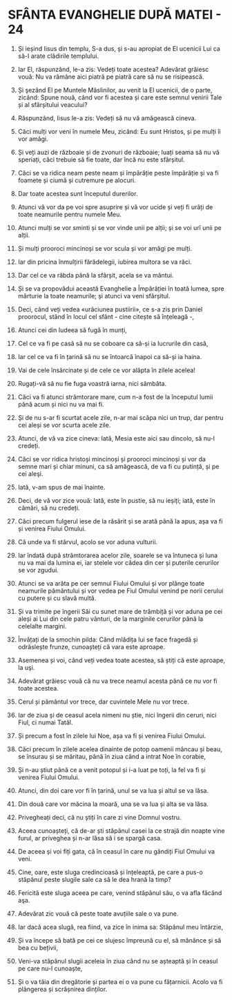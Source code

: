 # SFÂNTA EVANGHELIE DUPĂ MATEI - 24

<!-- CAP. 24 Dărâmarea Ierusalimului. A doua venire a lui Hristos și sfârșitul lumii. Când va veni ceasul acela? -->

1. Și ieșind Iisus din templu, S-a dus, și s-au apropiat de El ucenicii Lui ca să-I arate clădirile templului.

2. Iar El, răspunzând, le-a zis: Vedeți toate acestea? Adevărat grăiesc vouă: Nu va rămâne aici piatră pe piatră care să nu se risipească.

3. Și şezând El pe Muntele Măslinilor, au venit la El ucenicii, de o parte, zicând: Spune nouă, când vor fi acestea și care este semnul venirii Tale și al sfârșitului veacului?

4. Răspunzând, Iisus le-a zis: Vedeți să nu vă amăgească cineva.

5. Căci mulți vor veni în numele Meu, zicând: Eu sunt Hristos, și pe mulți îi vor amăgi.

6. Și veți auzi de războaie și de zvonuri de războaie; luați seama să nu vă speriați, căci trebuie să fie toate, dar încă nu este sfârșitul.

7. Căci se va ridica neam peste neam și împărăție peste împărăție și va fi foamete și ciumă și cutremure pe alocuri.

8. Dar toate acestea sunt începutul durerilor.

9. Atunci vă vor da pe voi spre asuprire și vă vor ucide și veți fi urâți de toate neamurile pentru numele Meu.

10. Atunci mulți se vor sminti și se vor vinde unii pe alții; și se voi urî unii pe alții.

11. Și mulți prooroci mincinoși se vor scula și vor amăgi pe mulți.

12. Iar din pricina înmulțirii fărădelegii, iubirea multora se va răci.

13. Dar cel ce va răbda până la sfârșit, acela se va mântui.

14. Și se va propovădui această Evanghelie a Împărăției în toată lumea, spre mărturie la toate neamurile; și atunci va veni sfârșitul.

15. Deci, când veți vedea «urâciunea pustiirii», ce s-a zis prin Daniel proorocul, stând în locul cel sfânt - cine citește să înțeleagă -,

16. Atunci cei din Iudeea să fugă în munți,

17. Cel ce va fi pe casă să nu se coboare ca să-și ia lucrurile din casă,

18. Iar cel ce va fi în țarină să nu se întoarcă înapoi ca să-și ia haina.

19. Vai de cele însărcinate și de cele ce vor alăpta în zilele acelea!

20. Rugați-vă să nu fie fuga voastră iarna, nici sâmbăta.

21. Căci va fi atunci strâmtorare mare, cum n-a fost de la începutul lumii până acum și nici nu va mai fi.

22. Și de nu s-ar fi scurtat acele zile, n-ar mai scăpa nici un trup, dar pentru cei aleși se vor scurta acele zile.

23. Atunci, de vă va zice cineva: Iată, Mesia este aici sau dincolo, să nu-l credeți.

24. Căci se vor ridica hristoși mincinoși și prooroci mincinoși și vor da semne mari și chiar minuni, ca să amăgească, de va fi cu putință, și pe cei aleşi.

25. Iată, v-am spus de mai înainte.

26. Deci, de vă vor zice vouă: Iată, este în pustie, să nu ieșiți; iată, este în cămări, să nu credeți.

27. Căci precum fulgerul iese de la răsărit și se arată până la apus, așa va fi și venirea Fiului Omului.

28. Că unde va fi stârvul, acolo se vor aduna vulturii.

29. Iar îndată după strâmtorarea acelor zile, soarele se va întuneca și luna nu va mai da lumina ei, iar stelele vor cădea din cer și puterile cerurilor se vor zgudui.

30. Atunci se va arăta pe cer semnul Fiului Omului și vor plânge toate neamurile pământului și vor vedea pe Fiul Omului venind pe norii cerului cu putere și cu slavă multă.

31. Și va trimite pe îngerii Săi cu sunet mare de trâmbiță și vor aduna pe cei aleși ai Lui din cele patru vânturi, de la marginile cerurilor până la celelalte margini.

32. Învățați de la smochin pilda: Când mlădița lui se face fragedă și odrăslește frunze, cunoașteți că vara este aproape.

33. Asemenea și voi, când veți vedea toate acestea, să știți că este aproape, la uşi.

34. Adevărat grăiesc vouă că nu va trece neamul acesta până ce nu vor fi toate acestea.

35. Cerul și pământul vor trece, dar cuvintele Mele nu vor trece.

36. Iar de ziua și de ceasul acela nimeni nu știe, nici îngerii din ceruri, nici Fiul, ci numai Tatăl.

37. Și precum a fost în zilele lui Noe, așa va fi și venirea Fiului Omului.

38. Căci precum în zilele acelea dinainte de potop oamenii mâncau și beau, se însurau și se măritau, până în ziua când a intrat Noe în corabie,

39. Și n-au știut până ce a venit potopul și i-a luat pe toți, la fel va fi și venirea Fiului Omului.

40. Atunci, din doi care vor fi în țarină, unul se va lua și altul se va lăsa.

41. Din două care vor măcina la moară, una se va lua și alta se va lăsa.

42. Privegheați deci, că nu știți în care zi vine Domnul vostru.

43. Aceea cunoașteți, că de-ar ști stăpânul casei la ce strajă din noapte vine furul, ar priveghea și n-ar lăsa să i se spargă casa.

44. De aceea și voi fiți gata, că în ceasul în care nu gândiți Fiul Omului va veni.

45. Cine, oare, este sluga credincioasă și înțeleaptă, pe care a pus-o stăpânul peste slugile sale ca să le dea hrană la timp?

46. Fericită este sluga aceea pe care, venind stăpânul său, o va afla făcând aşa.

47. Adevărat zic vouă că peste toate avuțiile sale o va pune.

48. Iar dacă acea slugă, rea fiind, va zice în inima sa: Stăpânul meu întârzie,

49. Și va începe să bată pe cei ce slujesc împreună cu el, să mănânce și să bea cu bețivii,

50. Veni-va stăpânul slugii aceleia în ziua când nu se așteaptă și în ceasul pe care nu-l cunoaște,

51. Și o va tăia din dregătorie și partea ei o va pune cu fățarnicii. Acolo va fi plângerea și scrâșnirea dinților.
